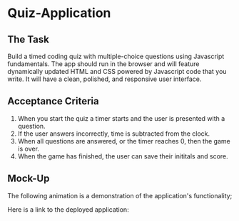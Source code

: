 # Quiz-Application

## The Task ##

Build a timed coding quiz with multiple-choice questions using Javascript fundamentals. The app should run in the browser and will feature dynamically updated HTML and CSS powered by Javascript code that you write. It will have a clean, polished, and responsive user interface.

## Acceptance Criteria ##

1. When you start the quiz a timer starts and the user is presented with a question.
2. If the user answers incorrectly, time is subtracted from the clock.
3. When all questions are answered, or the timer reaches 0, then the game is over.
4. When the game has finished, the user can save their inititals and score.

## Mock-Up ##

The following animation is a demonstration of the application's functionality;


Here is a link to the deployed application: 
